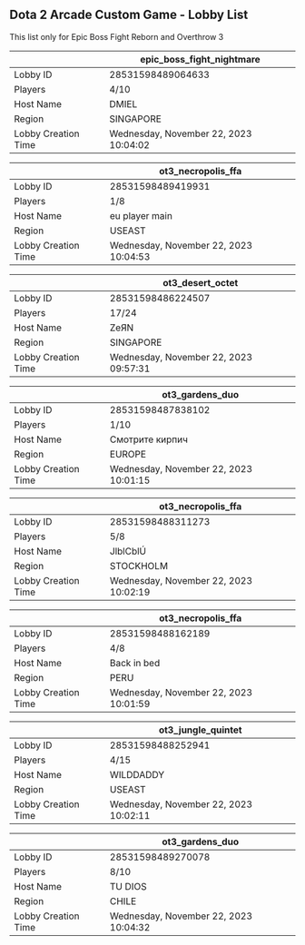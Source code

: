 ## Dota 2 Arcade Custom Game - Lobby List

This list only for Epic Boss Fight Reborn and Overthrow 3

|  | epic_boss_fight_nightmare |
| ------ | ------ |
| Lobby ID | 28531598489064633 |
| Players | 4/10 |
| Host Name | DMIEL |
| Region | SINGAPORE |
| Lobby Creation Time | Wednesday, November 22, 2023 10:04:02 |


|  | ot3_necropolis_ffa |
| ------ | ------ |
| Lobby ID | 28531598489419931 |
| Players | 1/8 |
| Host Name | eu player main |
| Region | USEAST |
| Lobby Creation Time | Wednesday, November 22, 2023 10:04:53 |


|  | ot3_desert_octet |
| ------ | ------ |
| Lobby ID | 28531598486224507 |
| Players | 17/24 |
| Host Name | ZeЯN |
| Region | SINGAPORE |
| Lobby Creation Time | Wednesday, November 22, 2023 09:57:31 |


|  | ot3_gardens_duo |
| ------ | ------ |
| Lobby ID | 28531598487838102 |
| Players | 1/10 |
| Host Name | Смотрите кирпич |
| Region | EUROPE |
| Lobby Creation Time | Wednesday, November 22, 2023 10:01:15 |


|  | ot3_necropolis_ffa |
| ------ | ------ |
| Lobby ID | 28531598488311273 |
| Players | 5/8 |
| Host Name | JlblCblÚ |¬γcb |
| Region | STOCKHOLM |
| Lobby Creation Time | Wednesday, November 22, 2023 10:02:19 |


|  | ot3_necropolis_ffa |
| ------ | ------ |
| Lobby ID | 28531598488162189 |
| Players | 4/8 |
| Host Name | Back in bed |
| Region | PERU |
| Lobby Creation Time | Wednesday, November 22, 2023 10:01:59 |


|  | ot3_jungle_quintet |
| ------ | ------ |
| Lobby ID | 28531598488252941 |
| Players | 4/15 |
| Host Name | WILDDADDY |
| Region | USEAST |
| Lobby Creation Time | Wednesday, November 22, 2023 10:02:11 |


|  | ot3_gardens_duo |
| ------ | ------ |
| Lobby ID | 28531598489270078 |
| Players | 8/10 |
| Host Name | TU DIOS |
| Region | CHILE |
| Lobby Creation Time | Wednesday, November 22, 2023 10:04:32 |


